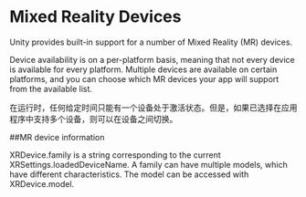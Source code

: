 # Mixed Reality Devices

Unity provides built-in support for a number of Mixed Reality (MR) devices.

Device availability is on a per-platform basis, meaning that not every device is available for every platform. Multiple devices are available on certain platforms, and you can choose which MR devices your app will support from the available list.

在运行时，任何给定时间只能有一个设备处于激活状态。但是，如果已选择在应用程序中支持多个设备，则可以在设备之间切换。

##MR device information

XRDevice.family is a string corresponding to the current XRSettings.loadedDeviceName. A family can have multiple models, which have different characteristics. The model can be accessed with XRDevice.model.
